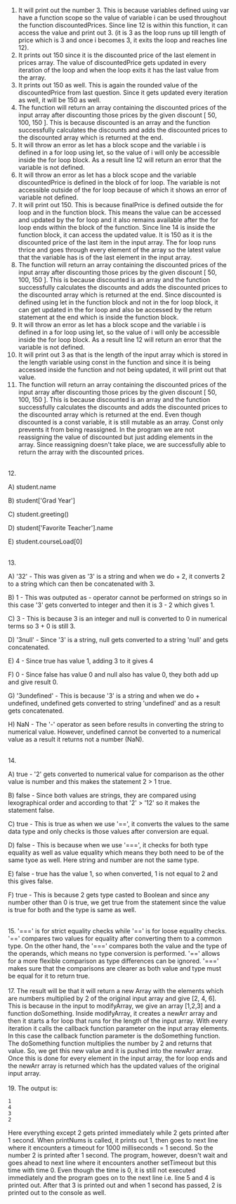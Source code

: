1. It will print out the number 3. This is because variables defined using var have a function scope so the value of variable i can be used throughout the function discountedPrices. Since line 12 is within this function, it can access the value and print out 3. (it is 3 as the loop runs up till length of price which is 3 and once i becomes 3, it exits the loop and reaches line 12).
2. It prints out 150 since it is the discounted price of the last element in prices array. The value of discountedPrice gets updated in every iteration of the loop and when the loop exits it has the last value from the array.
3. It prints out 150 as well. This is again the rounded value of the discountedPrice from last question. Since it gets updated every iteration as well, it will be 150 as well.
4. The function will return an array containing the discounted prices of the input array after discounting those prices by the given discount [ 50, 100, 150 ]. This is because discounted is an array and the function successfully calculates the discounts and adds the discounted prices to the discounted array which is returned at the end.
5. It will throw an error as let has a block scope and the variable i is defined in a for loop using let, so the value of i will only be accessible inside the for loop block. As a result line 12 will return an error that the variable is not defined.
6. It will throw an error as let has a block scope and the variable discountedPrice is defined in the block of for loop. The variable is not accessible outside of the for loop because of which it shows an error of variable not defined.
7. It will print out 150. This is because finalPrice is defined outside the for loop and in the function block. This means the value can be accessed and updated by the for loop and it also remains available after the for loop ends within the block of the function. Since line 14 is inside the function block, it can access the updated value. It is 150 as it is the discounted price of the last item in the input array. The for loop runs thrice and goes through every element of the array so the latest value that the variable has is of the last element in the input array.
8. The function will return an array containing the discounted prices of the input array after discounting those prices by the given discount [ 50, 100, 150 ]. This is because discounted is an array and the function successfully calculates the discounts and adds the discounted prices to the discounted array which is returned at the end. Since discounted is defined using let in the function block and not in the for loop block, it can get updated in the for loop and also be accessed by the return statement at the end which is inside the function block.
9. It will throw an error as let has a block scope and the variable i is defined in a for loop using let, so the value of i will only be accessible inside the for loop block. As a result line 12 will return an error that the variable is not defined.
10. It will print out 3 as that is the length of the input array which is stored in the length variable using const in the function and since it is being accessed inside the function and not being updated, it will print out that value.
11. The function will return an array containing the discounted prices of the input array after discounting those prices by the given discount [ 50, 100, 150 ]. This is because discounted is an array and the function successfully calculates the discounts and adds the discounted prices to the discounted array which is returned at the end. Even though discounted is a const variable, it is still mutable as an array. Const only prevents it from being reassigned. In the program we are not reassigning the value of discounted but just adding elements in the array. Since reassigning doesn't take place, we are successfully able to return the array with the discounted prices.

<br>
12. 

A) student.name

B) student['Grad Year']

C) student.greeting()

D) student['Favorite Teacher'].name

E) student.courseLoad[0]

<br>
13.

A) '32' - This was given as '3' is a string and when we do + 2, it converts 2 to a string which can then be concatenated with 3.

B) 1 - This was outputed as - operator cannot be performed on strings so in this case '3' gets converted to integer and then it is 3 - 2 which gives 1.

C) 3 - This is because 3 is an integer and null is converted to 0 in numerical terms so 3 + 0 is still 3.

D) '3null' - Since '3' is a string, null gets converted to a string 'null' and gets concatenated.

E) 4 - Since true has value 1, adding 3 to it gives 4

F) 0 - Since false has value 0 and null also has value 0, they both add up and give result 0.

G) '3undefined' - This is because '3' is a string and when we do + undefined, undefined gets converted to string 'undefined' and as a result gets concatenated.

H) NaN - The '-' operator as seen before results in converting the string to numerical value. However, undefined cannot be converted to a numerical value as a result it returns not a number (NaN).

<br>
14.

A) true - '2' gets converted to numerical value for comparison as the other value is number and this makes the statement 2 > 1 true.

B) false - Since both values are strings, they are compared using lexographical order and according to that '2' > '12' so it makes the statement false.

C) true - This is true as when we use '==', it converts the values to the same data type and only checks is those values after conversion are equal.

D) false - This is because when we use '===', it checks for both type equality as well as value equality which means they both need to be of the same tyoe as well. Here string and number are not the same type.

E) false - true has the value 1, so when converted, 1 is not equal to 2 and this gives false.

F) true - This is because 2 gets type casted to Boolean and since any number other than 0 is true, we get true from the statement since the value is true for both and the type is same as well.

<br>
15. '===' is for strict equality checks while '==' is for loose equality checks. '==' compares two values for equality after converting them to a common type. On the other hand, the '===' compares both the value and the type of the operands, which means no type conversion is performed. '==' allows for a more flexible comparison as type differences can be ignored. '===' makes sure that the comparisons are clearer as both value and type must be equal for it to return true.


<br>
<br>
17. The result will be that it will return a new Array with the elements which are numbers multiplied by 2 of the original input array and give [2, 4, 6]. This is because in the input to modifyArray, we give an array [1,2,3] and a function doSomething. Inside modifyArray, it creates a newArr array and then it starts a for loop that runs for the length of the input array. With every iteration it calls the callback function parameter on the input array elements. In this case the callback function parameter is the doSomething function. The doSomething function multiplies the number by 2 and returns that value. So, we get this new value and it is pushed into the newArr array. Once this is done for every element in the input array, the for loop ends and the newArr array is returned which has the updated values of the original input array.


<br>
<br>
19. The output is:

```
1
4
3
2
```

Here everything except 2 gets printed immediately while 2 gets printed after 1 second. When printNums is called, it prints out 1, then goes to next line where it encounters a timeout for 1000 milliseconds = 1 second. So the number 2 is printed after 1 second. The program, however, doesn't wait and goes ahead to next line where it encounters another setTimeout but this time with time 0. Even though the time is 0, it is still not executed immediately and the program goes on to the next line i.e. line 5 and 4 is printed out. After that 3 is printed out and when 1 second has passed, 2 is printed out to the console as well.
